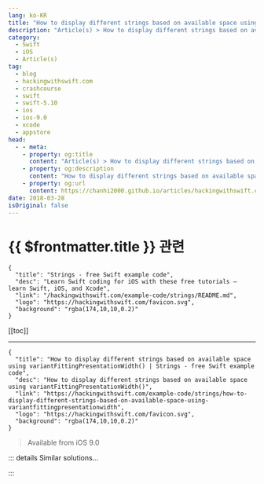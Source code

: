 ```yaml
---
lang: ko-KR
title: "How to display different strings based on available space using variantFittingPresentationWidth()"
description: "Article(s) > How to display different strings based on available space using variantFittingPresentationWidth()"
category:
  - Swift
  - iOS
  - Article(s)
tag: 
  - blog
  - hackingwithswift.com
  - crashcourse
  - swift
  - swift-5.10
  - ios
  - ios-9.0
  - xcode
  - appstore
head:
  - - meta:
    - property: og:title
      content: "Article(s) > How to display different strings based on available space using variantFittingPresentationWidth()"
    - property: og:description
      content: "How to display different strings based on available space using variantFittingPresentationWidth()"
    - property: og:url
      content: https://chanhi2000.github.io/articles/hackingwithswift.com/example-code/strings/how-to-display-different-strings-based-on-available-space-using-variantfittingpresentationwidth.html
date: 2018-03-28
isOriginal: false
---
```


# {{ $frontmatter.title }} 관련

```component VPCard
{
  "title": "Strings - free Swift example code",
  "desc": "Learn Swift coding for iOS with these free tutorials – learn Swift, iOS, and Xcode",
  "link": "/hackingwithswift.com/example-code/strings/README.md",
  "logo": "https://hackingwithswift.com/favicon.svg",
  "background": "rgba(174,10,10,0.2)"
}
```

[[toc]]

---

```component VPCard
{
  "title": "How to display different strings based on available space using variantFittingPresentationWidth() | Strings - free Swift example code",
  "desc": "How to display different strings based on available space using variantFittingPresentationWidth()",
  "link": "https://hackingwithswift.com/example-code/strings/how-to-display-different-strings-based-on-available-space-using-variantfittingpresentationwidth",
  "logo": "https://hackingwithswift.com/favicon.svg",
  "background": "rgba(174,10,10,0.2)"
}
```

> Available from iOS 9.0

<!-- TODO: 작성 -->

<!-- 
It’s surprisingly easy to configure your project with multiple strings then have it choose one at runtime based on available space.

First, press <kbd>Cmd</kbd>+N in Xcode to make a new file, then choose “Stringsdict file” – this is a property list XML file containing string settings. Name it “Localizable.stringsdict”, so that iOS picks it up automatically.

Right-click on the new Localizable.stringsdict file in your Xcode project, then choose Open As > Source Code so you can see the XML inside. You should see that it ends like this:

```swift
</dict>
</plist>
```

Add this new XML directly before those two lines:

```swift
<key>Login</key>
<dict>
    <key>NSStringVariableWidthRuleType</key>
    <dict>
        <key>100</key>
        <string>Login.</string>
        <key>200</key>
        <string>You must login before continuing.</string>
        <key>300</key>
        <string>Please enter your username and password to continue.</string>
    </dict>
</dict>
```

That defines a single string key, “Login”, but provides three size variations: one for very little space (size 100), one for a medium amount of space (size 200), and one for lots of space (size 300). These size integers mean nothing to iOS – you can use any numbers that make sense to you, but increments of 100 leave you lots of space to insert new values in between later on.

Now that you have a width-varying string to work with, you can pass that to `NSLocalizedString()`. Note that you must cast the result to an `NSString`:

```swift
let localized = NSLocalizedString("Login", comment: "Prompt for user to log in.") as NSString
```

Finally, call `variantFittingPresentationWidth()` with a size integer of your choosing:

```swift
label.text = localized.variantFittingPresentationWidth(300)
```

That method only exists on `NSString`, hence the earlier typecast.

You can pass any integer you want into `variantFittingPresentationWidth()` – iOS will automatically resolve it to find the best match in your strings dictionary, counting downwards where necessary. For example, if you tried loading a string with width 500, the 300 string would be returned, but if you tried 299 then the 200 string would be returned.

-->

::: details Similar solutions…

<!--
/quick-start/swiftui/how-to-create-a-document-based-app-using-filedocument-and-documentgroup">How to create a document-based app using FileDocument and DocumentGroup 
/quick-start/swiftui/how-to-dynamically-adjust-the-appearance-of-a-view-based-on-its-size-and-location">How to dynamically adjust the appearance of a view based on its size and location 
/quick-start/swiftui/how-to-customize-the-display-mode-of-navigationsplitview">How to customize the display mode of NavigationSplitView 
/example-code/libraries/how-to-display-pdfs-using-pdfview">How to display PDFs using PDFView 
/quick-start/swiftui/how-to-automatically-switch-between-hstack-and-vstack-based-on-size-class">How to automatically switch between HStack and VStack based on size class</a>
-->

:::

